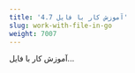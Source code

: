 ```yaml
---
title: '4.7 آموزش کار با فایل'
slug: work-with-file-in-go
weight: 7007
---
```


آموزش کار با فایل...